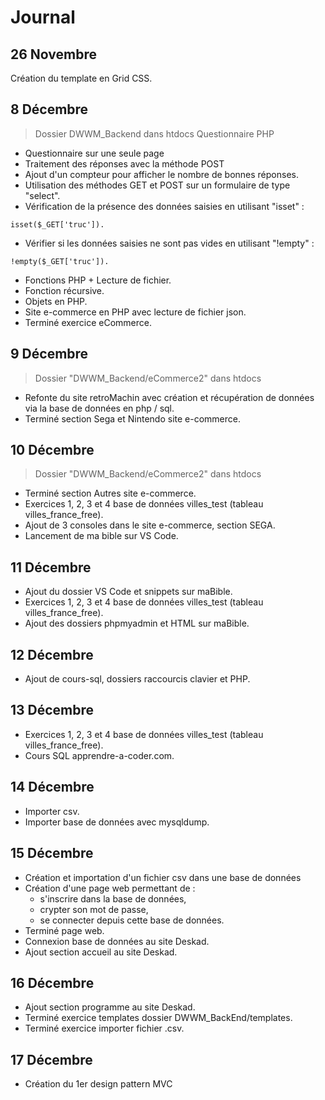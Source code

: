 # Journal

## 26 Novembre
Création du template en Grid CSS.

## 8 Décembre
>Dossier DWWM_Backend dans htdocs
Questionnaire PHP
- Questionnaire sur une seule page
- Traitement des réponses avec la méthode POST
- Ajout d'un compteur pour afficher le nombre de bonnes réponses.
- Utilisation des méthodes GET et POST sur un formulaire de type "select".
- Vérification de la présence des données saisies en utilisant "isset" :
```
isset($_GET['truc']).
```
- Vérifier si les données saisies ne sont pas vides en utilisant "!empty" :
```
!empty($_GET['truc']).
```
- Fonctions PHP + Lecture de fichier.
- Fonction récursive.
- Objets en PHP.
- Site e-commerce en PHP avec lecture de fichier json.
- Terminé exercice eCommerce.

## 9 Décembre
>Dossier "DWWM_Backend/eCommerce2" dans htdocs
- Refonte du site retroMachin avec création et récupération de données via la base de données en php / sql.
- Terminé section Sega et Nintendo site e-commerce.

## 10 Décembre
>Dossier "DWWM_Backend/eCommerce2" dans htdocs
- Terminé section Autres site e-commerce.
- Exercices 1, 2, 3 et 4 base de données villes_test (tableau villes_france_free).
- Ajout de 3 consoles dans le site e-commerce, section SEGA. 
- Lancement de ma bible sur VS Code.

## 11 Décembre
- Ajout du dossier VS Code et snippets sur maBible.
- Exercices 1, 2, 3 et 4 base de données villes_test (tableau villes_france_free).
- Ajout des dossiers phpmyadmin et HTML sur maBible.

## 12 Décembre
- Ajout de cours-sql, dossiers raccourcis clavier et PHP.

## 13 Décembre
- Exercices 1, 2, 3 et 4 base de données villes_test (tableau villes_france_free).
- Cours SQL apprendre-a-coder.com.

## 14 Décembre
- Importer csv.
- Importer base de données avec mysqldump.

## 15 Décembre
- Création et importation d'un fichier csv dans une base de données
- Création d'une page web permettant de :
    - s'inscrire dans la base de données,
    - crypter son mot de passe,
    - se connecter depuis cette base de données.
- Terminé page web.
- Connexion base de données au site Deskad.
- Ajout section accueil au site Deskad.

## 16 Décembre
- Ajout section programme au site Deskad.
- Terminé exercice templates dossier DWWM_BackEnd/templates.
- Terminé exercice importer fichier .csv.

## 17 Décembre
- Création du 1er design pattern MVC



